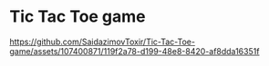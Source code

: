 # Tic Tac Toe game



https://github.com/SaidazimovToxir/Tic-Tac-Toe-game/assets/107400871/119f2a78-d199-48e8-8420-af8dda16351f


